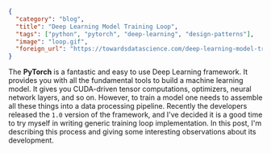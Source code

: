 ```json
{
  "category": "blog",
  "title": "Deep Learning Model Training Loop",
  "tags": ["python", "pytorch", "deep-learning", "design-patterns"],
  "image": "loop.gif",
  "foreign_url": "https://towardsdatascience.com/deep-learning-model-training-loop-e41055a24b73"
}
```

<!--preamble-->

The **PyTorch** is a fantastic and easy to use Deep Learning framework. It provides you
with all the fundamental tools to build a machine learning model. It gives you CUDA-driven
tensor computations, optimizers, neural network layers, and so on. However, to train a model
one needs to assemble all these things into a data processing pipeline. Recently the developers
released the `1.0` version of the framework, and I've decided it is a good time to try myself
in writing generic training loop implementation. In this post, I'm describing this process
and giving some interesting observations about its development.

<!--more-->
